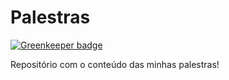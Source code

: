 # Palestras

[![Greenkeeper badge](https://badges.greenkeeper.io/brunohbrito/Palestras.svg)](https://greenkeeper.io/)

Repositório com o conteúdo das minhas palestras!